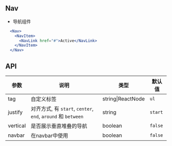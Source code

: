 ## Nav

- 导航组件

````jsx
  <Nav>
    <NavItem>
      <NavLink href="#">Active</NavLink>
    </NavItem>
  </Nav>
````

## API

| 参数 | 说明 | 类型 | 默认值 |
| --- | --- | --- | --- |
| tag | 自定义标签 | string\|ReactNode | `ul` |
| justify | 对齐方式, 有 `start`, `center`, `end`, `around` 和 `between` | string | `start` |
| vertical | 是否展示垂直堆叠的导航 | boolean | `false` |
| navbar | 在navbar中使用 | boolean | `false` |

